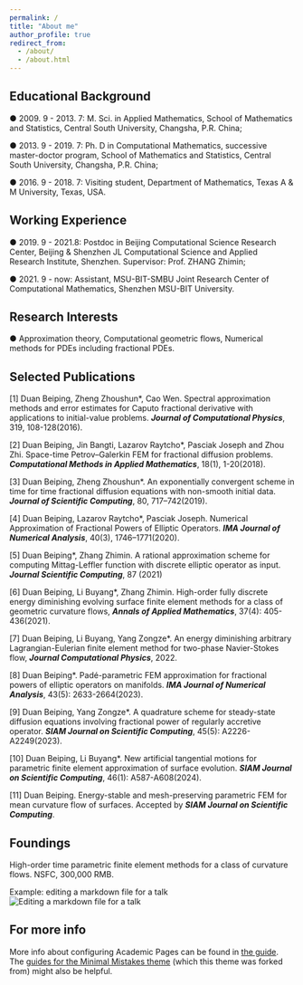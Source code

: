 ```yaml
---
permalink: /
title: "About me"
author_profile: true
redirect_from: 
  - /about/
  - /about.html
---
```


## Educational Background

●  2009. 9 - 2013. 7: M. Sci. in Applied Mathematics, School of Mathematics and Statistics, Central South University, Changsha, P.R. China;

●  2013. 9 - 2019. 7: Ph. D in Computational Mathematics, successive master-doctor program, School of Mathematics and Statistics, Central South University, Changsha, P.R. China;

●  2016. 9 - 2018. 7: Visiting student, Department of Mathematics, Texas A & M University, Texas, USA.


## Working Experience

●  2019. 9 - 2021.8: Postdoc in Beijing Computational Science Research Center, Beijing & Shenzhen JL Computational Science and Applied Research Institute, Shenzhen. Supervisor: Prof. ZHANG Zhimin;

●  2021. 9 - now: Assistant, MSU-BIT-SMBU Joint Research Center of Computational Mathematics, Shenzhen MSU-BIT University.



## Research Interests

●  Approximation theory, Computational geometric flows, Numerical methods for PDEs including fractional PDEs.



## Selected Publications

[1] Duan Beiping, Zheng Zhoushun*, Cao Wen. Spectral approximation methods and error estimates for Caputo fractional derivative with applications to initial-value problems. ***Journal of Computational Physics***, 319, 108-128(2016).

[2] Duan Beiping, Jin Bangti, Lazarov Raytcho*, Pasciak Joseph and Zhou Zhi. Space-time Petrov–Galerkin FEM for fractional diffusion problems. ***Computational Methods in Applied Mathematics***, 18(1), 1-20(2018).

[3] Duan Beiping, Zheng Zhoushun*. An exponentially convergent scheme in time for time fractional diffusion equations with non-smooth initial data. ***Journal of Scientific Computing***, 80, 717–742(2019).

[4] Duan Beiping, Lazarov Raytcho*, Pasciak Joseph. Numerical Approximation of Fractional Powers of Elliptic Operators. ***IMA Journal of Numerical Analysis***, 40(3), 1746–1771(2020).

[5] Duan Beiping*, Zhang Zhimin. A rational approximation scheme for computing Mittag-Leffler function with discrete elliptic operator as input. ***Journal Scientific Computing***, 87 (2021)

[6] Duan Beiping, Li Buyang*, Zhang Zhimin. High-order fully discrete energy diminishing evolving surface finite element methods for a class of geometric curvature flows, ***Annals of Applied Mathematics***, 37(4): 405-436(2021).

[7] Duan Beiping, Li Buyang, Yang Zongze*. An energy diminishing arbitrary Lagrangian-Eulerian finite element method for two-phase Navier-Stokes flow, ***Journal Computational Physics***, 2022.

[8] Duan Beiping*. Padé-parametric FEM approximation for fractional powers of elliptic operators on manifolds. ***IMA Journal of Numerical Analysis***, 43(5): 2633-2664(2023).

[9] Duan Beiping, Yang Zongze*. A quadrature scheme for steady-state diffusion equations involving fractional power of regularly accretive operator. ***SIAM Journal on Scientific Computing***, 45(5): A2226-A2249(2023).

[10] Duan Beiping, Li Buyang*. New artificial tangential motions for parametric finite element approximation of surface evolution. ***SIAM Journal on Scientific Computing***, 46(1): A587-A608(2024).

[11] Duan Beiping. Energy-stable and mesh-preserving parametric FEM for mean curvature flow of surfaces. Accepted by ***SIAM Journal on Scientific Computing***.


## Foundings
High-order time parametric finite element methods for a class of curvature flows. NSFC, 300,000 RMB.


Example: editing a markdown file for a talk
![Editing a markdown file for a talk](/images/editing-talk.png)

For more info
------
More info about configuring Academic Pages can be found in [the guide](https://academicpages.github.io/markdown/). The [guides for the Minimal Mistakes theme](https://mmistakes.github.io/minimal-mistakes/docs/configuration/) (which this theme was forked from) might also be helpful.
